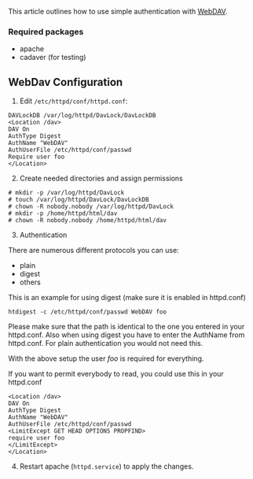 This article outlines how to use simple authentication with [WebDAV](/index.php/WebDAV "WebDAV").

### Required packages

*   apache
*   cadaver (for testing)

## WebDav Configuration

1) Edit `/etc/httpd/conf/httpd.conf`:

```
DAVLockDB /var/log/httpd/DavLock/DavLockDB
<Location /dav>
DAV On
AuthType Digest
AuthName "WebDAV"
AuthUserFile /etc/httpd/conf/passwd
Require user foo
</Location>

```

2) Create needed directories and assign permissions

```
# mkdir -p /var/log/httpd/DavLock
# touch /var/log/httpd/DavLock/DavLockDB
# chown -R nobody.nobody /var/log/httpd/DavLock
# mkdir -p /home/httpd/html/dav
# chown -R nobody.nobody /home/httpd/html/dav

```

3) Authentication

There are numerous different protocols you can use:

*   plain
*   digest
*   others

This is an example for using digest (make sure it is enabled in httpd.conf)

 `htdigest -c /etc/httpd/conf/passwd WebDAV foo` 

Please make sure that the path is identical to the one you entered in your httpd.conf. Also when using digest you have to enter the AuthName from httpd.conf. For plain authentication you would not need this.

With the above setup the user *foo* is required for everything.

If you want to permit everybody to read, you could use this in your httpd.conf

```
<Location /dav>
DAV On
AuthType Digest
AuthName "WebDAV"
AuthUserFile /etc/httpd/conf/passwd
<LimitExcept GET HEAD OPTIONS PROPFIND>
require user foo
</LimitExcept>
</Location>

```

4) Restart apache (`httpd.service`) to apply the changes.
